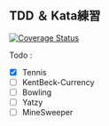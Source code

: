 TDD ＆ Kata練習
-----------------
[![Coverage Status](https://coveralls.io/repos/github/tedmax100/kata/badge.svg?branch=main)](https://coveralls.io/github/tedmax100/kata?branch=main)

Todo :
- [x] Tennis
- [ ] KentBeck-Currency
- [ ] Bowling
- [ ] Yatzy
- [ ] MineSweeper